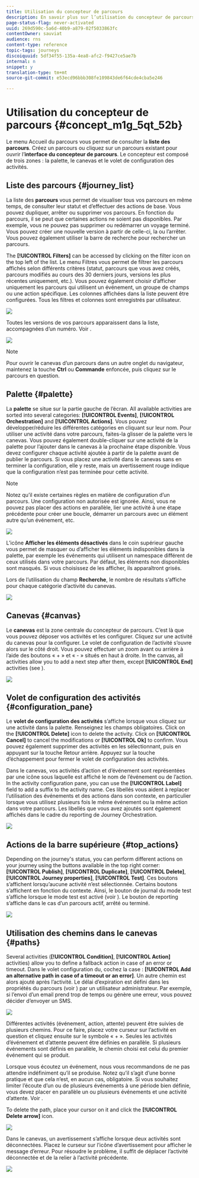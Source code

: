```yaml
---
title: Utilisation du concepteur de parcours
description: En savoir plus sur l’utilisation du concepteur de parcours
page-status-flag: never-activated
uuid: 269d590c-5a6d-40b9-a879-02f5033863fc
contentOwner: sauviat
audience: rns
content-type: reference
topic-tags: journeys
discoiquuid: 5df34f55-135a-4ea8-afc2-f9427ce5ae7b
internal: n
snippet: y
translation-type: tm+mt
source-git-commit: e53ecd96bbb308fe109843de6f64cde4cba5e246

---
```



# Utilisation du concepteur de parcours {#concept_m1g_5qt_52b}

Le menu Accueil du parcours vous permet de consulter la **liste des parcours**. Créez un parcours ou cliquez sur un parcours existant pour ouvrir l’**interface du concepteur de parcours**. Le concepteur est composé de trois zones : la palette, le canevas et le volet de configuration des activités.

## Liste des parcours {#journey_list}

La liste des **parcours** vous permet de visualiser tous vos parcours en même temps, de consulter leur statut et d’effectuer des actions de base. Vous pouvez dupliquer, arrêter ou supprimer vos parcours. En fonction du parcours, il se peut que certaines actions ne soient pas disponibles. Par exemple, vous ne pouvez pas supprimer ou redémarrer un voyage terminé. Vous pouvez créer une nouvelle version à partir de celle-ci, la  ou l’arrêter. Vous pouvez également utiliser la barre de recherche pour rechercher un parcours.

The **[!UICONTROL Filters]** can be accessed by clicking on the filter icon on the top left of the list. Le menu Filtres vous permet de filtrer les parcours affichés selon différents critères (statut, parcours que vous avez créés, parcours modifiés au cours des 30 derniers jours, versions les plus récentes uniquement, etc.). Vous pouvez également choisir d’afficher uniquement les parcours qui utilisent un événement, un groupe de champs ou une action spécifique. Les colonnes affichées dans la liste peuvent être configurées. Tous les filtres et colonnes sont enregistrés par utilisateur.

![](../assets/journey74.png)

Toutes les versions de vos parcours apparaissent dans la liste, accompagnées d’un numéro. Voir [](../building-journeys/journey-versions.md).

![](../assets/journey37.png)

>[!NOTE]
>
>Pour ouvrir le canevas d’un parcours dans un autre onglet du navigateur, maintenez la touche **Ctrl** ou **Commande** enfoncée, puis cliquez sur le parcours en question.

## Palette {#palette}

La **palette** se situe sur la partie gauche de l’écran. All available activities are sorted into several categories: **[!UICONTROL Events]**, **[!UICONTROL Orchestration]** and **[!UICONTROL Actions]**. Vous pouvez développer/réduire les différentes catégories en cliquant sur leur nom. Pour utiliser une activité dans votre parcours, faites-la glisser de la palette vers le canevas. Vous pouvez également double-cliquer sur une activité de la palette pour l’ajouter dans le canevas à la prochaine étape disponible. Vous devez configurer chaque activité ajoutée à partir de la palette avant de publier le parcours. Si vous placez une activité dans le canevas sans en terminer la configuration, elle y reste, mais un avertissement rouge indique que la configuration n’est pas terminée pour cette activité.

>[!NOTE]
>
>Notez qu’il existe certaines règles en matière de configuration d’un parcours. Une configuration non autorisée est ignorée. Ainsi, vous ne pouvez pas placer des actions en parallèle, lier une activité à une étape précédente pour créer une boucle, démarrer un parcours avec un élément autre qu’un événement, etc.

![](../assets/journey38.png)

L’icône **Afficher les éléments désactivés** dans le coin supérieur gauche vous permet de masquer ou d’afficher les éléments indisponibles dans la palette, par exemple les événements qui utilisent un namespace différent de ceux utilisés dans votre parcours. Par défaut, les éléments non disponibles sont masqués. Si vous choisissez de les afficher, ils apparaîtront grisés.

Lors de l’utilisation du champ **Recherche**, le nombre de résultats s’affiche pour chaque catégorie d’activité du canevas.

![](../assets/palette-filter.png)

## Canevas {#canvas}

Le **canevas** est la zone centrale du concepteur de parcours. C’est là que vous pouvez déposer vos activités et les configurer. Cliquez sur une activité du canevas pour la configurer. Le volet de configuration de l’activité s’ouvre alors sur le côté droit. Vous pouvez effectuer un zoom avant ou arrière à l’aide des boutons « + » et « - » situés en haut à droite. In the canvas, all activities allow you to add a next step after them, except **[!UICONTROL End]** activities (see [](../building-journeys/end-activity.md)).

![](../assets/journey39.png)

## Volet de configuration des activités {#configuration_pane}

Le **volet de configuration des activités** s’affiche lorsque vous cliquez sur une activité dans la palette. Renseignez les champs obligatoires. Click on the **[!UICONTROL Delete]** icon to delete the activity. Click on **[!UICONTROL Cancel]** to cancel the modifications or **[!UICONTROL Ok]** to confirm. Vous pouvez également supprimer des activités en les sélectionnant, puis en appuyant sur la touche Retour arrière. Appuyez sur la touche d’échappement pour fermer le volet de configuration des activités.

Dans le canevas, vos activités d’action et d’événement sont représentées par une icône sous laquelle est affiché le nom de l’événement ou de l’action. In the activity configuration pane, you can use the **[!UICONTROL Label]** field to add a suffix to the activity name. Ces libellés vous aident à replacer l’utilisation des événements et des actions dans son contexte, en particulier lorsque vous utilisez plusieurs fois le même événement ou la même action dans votre parcours. Les libellés que vous avez ajoutés sont également affichés dans le cadre du reporting de Journey Orchestration.

![](../assets/journey59bis.png)

## Actions de la barre supérieure {#top_actions}

Depending on the journey&#39;s status, you can perform different actions on your journey using the buttons available in the top right corner: **[!UICONTROL Publish]**, **[!UICONTROL Duplicate]**, **[!UICONTROL Delete]**, **[!UICONTROL Journey properties]**, **[!UICONTROL Test]**. Ces boutons s’affichent lorsqu’aucune activité n’est sélectionnée. Certains boutons s’affichent en fonction du contexte. Ainsi, le bouton de journal du mode test s’affiche lorsque le mode test est activé (voir [](../building-journeys/testing-the-journey.md)). Le bouton de reporting s’affiche dans le cas d’un parcours actif, arrêté ou terminé.

![](../assets/journey41.png)

## Utilisation des chemins dans le canevas {#paths}

Several activities (**[!UICONTROL Condition]**, **[!UICONTROL Action]** activities) allow you to define a fallback action in case of an error or timeout. Dans le volet  configuration  du, cochez la case : **[!UICONTROL Add an alternative path in case of a timeout or an error]**. Un autre chemin est alors ajouté après l’activité. Le délai d’expiration est défini dans les propriétés du parcours (voir [](../building-journeys/changing-properties.md)) par un utilisateur administrateur. Par exemple, si l’envoi d’un email prend trop de temps ou génère une erreur, vous pouvez décider d’envoyer un SMS.

![](../assets/journey42.png)

Différentes activités (événement, action, attente) peuvent être suivies de plusieurs chemins. Pour ce faire, placez votre curseur sur l’activité en question et cliquez ensuite sur le symbole « + ». Seules les activités d’événement et d’attente peuvent être définies en parallèle. Si plusieurs événements sont définis en parallèle, le chemin choisi est celui du premier événement qui se produit.

Lorsque vous écoutez un événement, nous vous recommandons de ne pas attendre indéfiniment qu’il se produise. Notez qu’il s’agit d’une bonne pratique et que cela n’est, en aucun cas, obligatoire. Si vous souhaitez limiter l’écoute d’un ou de plusieurs événements à une période bien définie, vous devez placer en parallèle un ou plusieurs événements et une activité d’attente. Voir [](../building-journeys/event-activities.md#section_vxv_h25_pgb).

To delete the path, place your cursor on it and click the **[!UICONTROL Delete arrow]** icon.

![](../assets/journey42ter.png)

Dans le canevas, un avertissement s’affiche lorsque deux activités sont déconnectées. Placez le curseur sur l’icône d’avertissement pour afficher le message d’erreur. Pour résoudre le problème, il suffit de déplacer l’activité déconnectée et de la relier à l’activité précédente.

![](../assets/canvas-disconnected.png)